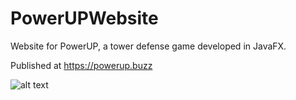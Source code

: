 # PowerUPWebsite
Website for PowerUP, a tower defense game developed in JavaFX.

Published at https://powerup.buzz

![alt text](https://powerup.buzz/thumbnail.png)

